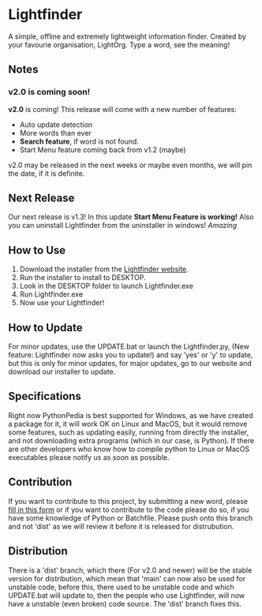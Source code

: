 # Lightfinder
A simple, offline and extremely lightweight information finder. Created by your favourie organisation, LightOrg. Type a word, see the meaning!

## Notes 
### v2.0 is coming soon!
**v2.0** is coming! This release will come with a new number of features:
 * Auto update detection
 * More words than ever
 * **Search feature**, if word is not found. <br/>
 * Start Menu feature coming back from v1.2 (maybe)

 v2.0 may be released in the next weeks or maybe even months, we will pin the date, if it is definite. 

## Next Release 
Our next release is v1.3! In this update **Start Menu Feature is working!** Also you can uninstall Lightfinder from the uninstaller in windows! *Amazing*

## How to Use
1. Download the installer from the [Lightfinder website](https://bit.ly/lightfinder).
2. Run the installer to install to DESKTOP.
3. Look in the DESKTOP folder to launch Lightfinder.exe
4. Run Lightfinder.exe
5. Now use your Lightfinder!

## How to Update
For minor updates, use the UPDATE.bat or launch the Lightfinder.py, (New feature: Lightfinder now asks you to update!) and say 'yes' or 'y' to update, but this is only for minor updates, for major updates, go to our website and download our installer to update.

## Specifications 
Right now PythonPedia is best supported for Windows, as we have created a package for it, it will work OK on Linux and MacOS, but it would remove some features, such as updating easily, running from directly the installer, and not downloading extra programs (which in our case, is Python). If there are other developers who know how to compile python to Linux or MacOS executables please notify us as soon as possible.

## Contribution
If you want to contribute to this project, by submitting a new word, please [fill in this form](https://form.jotform.com/212341044897052) or if you want to contribute to the code please do so, if you have some knowledge of Python or Batchfile. Please push onto this branch and not 'dist' as we will review it before it is released for distrubution.

## Distribution 
There is a 'dist' branch, which there (For v2.0 and newer) will be the stable version for distribution, which mean that 'main' can now also be used for unstable code, before this, there used to be unstable code and which UPDATE.bat will update to, then the people who use Lightfinder, will now have a unstable (even broken) code source. The 'dist' branch fixes this. 
